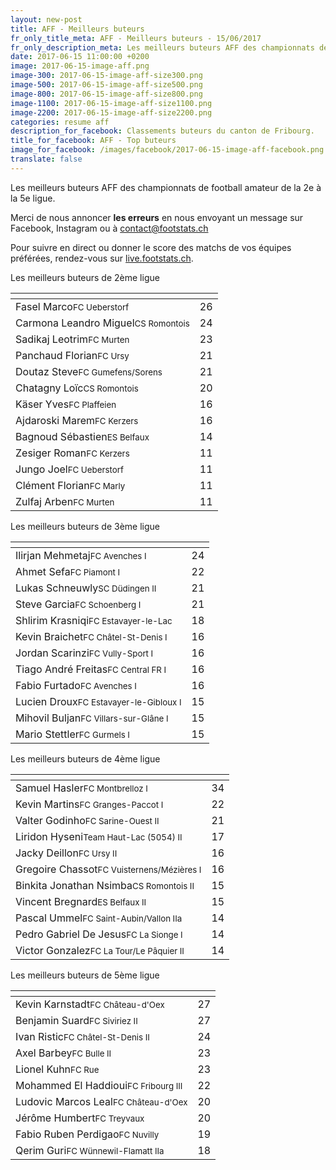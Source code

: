```yaml
---
layout: new-post
title: AFF - Meilleurs buteurs
fr_only_title_meta: AFF - Meilleurs buteurs - 15/06/2017
fr_only_description_meta: Les meilleurs buteurs AFF des championnats de football amateur de la 2e à la 5e ligue - 15/06/2017
date: 2017-06-15 11:00:00 +0200
image: 2017-06-15-image-aff.png
image-300: 2017-06-15-image-aff-size300.png
image-500: 2017-06-15-image-aff-size500.png
image-800: 2017-06-15-image-aff-size800.png
image-1100: 2017-06-15-image-aff-size1100.png
image-2200: 2017-06-15-image-aff-size2200.png
categories: resume aff
description_for_facebook: Classements buteurs du canton de Fribourg.
title_for_facebook: AFF - Top buteurs
image_for_facebook: /images/facebook/2017-06-15-image-aff-facebook.png
translate: false
---
```

Les meilleurs buteurs AFF des championnats de football amateur de la 2e à la 5e ligue.

Merci de nous annoncer <b>les erreurs</b> en nous envoyant un message sur Facebook, Instagram ou à contact@footstats.ch

Pour suivre en direct ou donner le score des matchs de vos équipes préférées, rendez-vous sur <a href='http://live.footstats.ch'>live.footstats.ch</a>.

Les meilleurs buteurs de 2ème ligue

<table class="table"><thead><tr><th><i class="fa fa-male"></i></th><th><i class="fa fa-futbol-o"></i></th></tr></thead><tbody><tr><td>Fasel Marco<span class='d-block team-name'><small>FC Ueberstorf</small></span></td><td>26</td></tr><tr><td>Carmona Leandro Miguel<span class='d-block team-name'><small>CS Romontois</small></span></td><td>24</td></tr><tr><td>Sadikaj Leotrim<span class='d-block team-name'><small>FC Murten</small></span></td><td>23</td></tr><tr><td>Panchaud Florian<span class='d-block team-name'><small>FC Ursy</small></span></td><td>21</td></tr><tr><td>Doutaz Steve<span class='d-block team-name'><small>FC Gumefens/Sorens</small></span></td><td>21</td></tr><tr><td>Chatagny Loïc<span class='d-block team-name'><small>CS Romontois</small></span></td><td>20</td></tr><tr><td>Käser Yves<span class='d-block team-name'><small>FC Plaffeien</small></span></td><td>16</td></tr><tr><td>Ajdaroski Marem<span class='d-block team-name'><small>FC Kerzers</small></span></td><td>16</td></tr><tr><td>Bagnoud Sébastien<span class='d-block team-name'><small>ES Belfaux</small></span></td><td>14</td></tr><tr><td>Zesiger Roman<span class='d-block team-name'><small>FC Kerzers</small></span></td><td>11</td></tr><tr><td>Jungo Joel<span class='d-block team-name'><small>FC Ueberstorf</small></span></td><td>11</td></tr><tr><td>Clément Florian<span class='d-block team-name'><small>FC Marly</small></span></td><td>11</td></tr><tr><td>Zulfaj Arben<span class='d-block team-name'><small>FC Murten</small></span></td><td>11</td></tr></tbody></table>Les meilleurs buteurs de 3ème ligue

<table class="table"><thead><tr><th><i class="fa fa-male"></i></th><th><i class="fa fa-futbol-o"></i></th></tr></thead><tbody><tr><td>Ilirjan Mehmetaj<span class='d-block team-name'><small>FC Avenches I</small></span></td><td>24</td></tr><tr><td>Ahmet Sefa<span class='d-block team-name'><small>FC Piamont I</small></span></td><td>22</td></tr><tr><td>Lukas Schneuwly<span class='d-block team-name'><small>SC Düdingen II</small></span></td><td>21</td></tr><tr><td>Steve Garcia<span class='d-block team-name'><small>FC Schoenberg I</small></span></td><td>21</td></tr><tr><td>Shlirim Krasniqi<span class='d-block team-name'><small>FC Estavayer-le-Lac</small></span></td><td>18</td></tr><tr><td>Kevin Braichet<span class='d-block team-name'><small>FC Châtel-St-Denis I</small></span></td><td>16</td></tr><tr><td>Jordan Scarinzi<span class='d-block team-name'><small>FC Vully-Sport I</small></span></td><td>16</td></tr><tr><td>Tiago André Freitas<span class='d-block team-name'><small>FC Central FR I</small></span></td><td>16</td></tr><tr><td>Fabio Furtado<span class='d-block team-name'><small>FC Avenches I</small></span></td><td>16</td></tr><tr><td>Lucien Droux<span class='d-block team-name'><small>FC Estavayer-le-Gibloux I</small></span></td><td>15</td></tr><tr><td>Mihovil Buljan<span class='d-block team-name'><small>FC Villars-sur-Glâne I</small></span></td><td>15</td></tr><tr><td>Mario Stettler<span class='d-block team-name'><small>FC Gurmels I</small></span></td><td>15</td></tr></tbody></table>Les meilleurs buteurs de 4ème ligue

<table class="table"><thead><tr><th><i class="fa fa-male"></i></th><th><i class="fa fa-futbol-o"></i></th></tr></thead><tbody><tr><td>Samuel Hasler<span class='d-block team-name'><small>FC Montbrelloz I</small></span></td><td>34</td></tr><tr><td>Kevin Martins<span class='d-block team-name'><small>FC Granges-Paccot I</small></span></td><td>22</td></tr><tr><td>Valter Godinho<span class='d-block team-name'><small>FC Sarine-Ouest II</small></span></td><td>21</td></tr><tr><td>Liridon Hyseni<span class='d-block team-name'><small>Team Haut-Lac (5054) II</small></span></td><td>17</td></tr><tr><td>Jacky Deillon<span class='d-block team-name'><small>FC Ursy II</small></span></td><td>16</td></tr><tr><td>Gregoire Chassot<span class='d-block team-name'><small>FC Vuisternens/Mézières I</small></span></td><td>16</td></tr><tr><td>Binkita Jonathan Nsimba<span class='d-block team-name'><small>CS Romontois II</small></span></td><td>15</td></tr><tr><td>Vincent Bregnard<span class='d-block team-name'><small>ES Belfaux II</small></span></td><td>15</td></tr><tr><td>Pascal Ummel<span class='d-block team-name'><small>FC Saint-Aubin/Vallon IIa</small></span></td><td>14</td></tr><tr><td>Pedro Gabriel De Jesus<span class='d-block team-name'><small>FC La Sionge I</small></span></td><td>14</td></tr><tr><td>Victor Gonzalez<span class='d-block team-name'><small>FC La Tour/Le Pâquier II</small></span></td><td>14</td></tr></tbody></table>Les meilleurs buteurs de 5ème ligue

<table class="table"><thead><tr><th><i class="fa fa-male"></i></th><th><i class="fa fa-futbol-o"></i></th></tr></thead><tbody><tr><td>Kevin Karnstadt<span class='d-block team-name'><small>FC Château-d'Oex</small></span></td><td>27</td></tr><tr><td>Benjamin Suard<span class='d-block team-name'><small>FC Siviriez II</small></span></td><td>27</td></tr><tr><td>Ivan Ristic<span class='d-block team-name'><small>FC Châtel-St-Denis II</small></span></td><td>24</td></tr><tr><td>Axel Barbey<span class='d-block team-name'><small>FC Bulle II</small></span></td><td>23</td></tr><tr><td>Lionel Kuhn<span class='d-block team-name'><small>FC Rue</small></span></td><td>23</td></tr><tr><td>Mohammed El Haddioui<span class='d-block team-name'><small>FC Fribourg III</small></span></td><td>22</td></tr><tr><td>Ludovic Marcos Leal<span class='d-block team-name'><small>FC Château-d'Oex</small></span></td><td>20</td></tr><tr><td>Jérôme Humbert<span class='d-block team-name'><small>FC Treyvaux</small></span></td><td>20</td></tr><tr><td>Fabio Ruben Perdigao<span class='d-block team-name'><small>FC Nuvilly</small></span></td><td>19</td></tr><tr><td>Qerim Guri<span class='d-block team-name'><small>FC Wünnewil-Flamatt IIa</small></span></td><td>18</td></tr></tbody></table>
